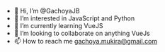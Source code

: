 - 👋 Hi, I’m @GachoyaJB
- 👀 I’m interested in JavaScript and Python
- 🌱 I’m currently learning VueJS
- 💞️ I’m looking to collaborate on anything VueJs
- 📫 How to reach me gachoya.mukira@gmail.com

<!---
GachoyaJB/GachoyaJB is a ✨ special ✨ repository because its `README.md` (this file) appears on your GitHub profile.
You can click the Preview link to take a look at your changes.
--->
